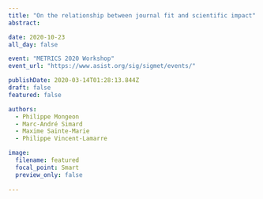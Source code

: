 ```yaml
---
title: "On the relationship between journal fit and scientific impact"
abstract:

date: 2020-10-23
all_day: false

event: "METRICS 2020 Workshop"
event_url: "https://www.asist.org/sig/sigmet/events/"

publishDate: 2020-03-14T01:28:13.844Z
draft: false
featured: false

authors:
  - Philippe Mongeon
  - Marc-André Simard
  - Maxime Sainte-Marie
  - Philippe Vincent-Lamarre

image:
  filename: featured
  focal_point: Smart
  preview_only: false
  
---
```

